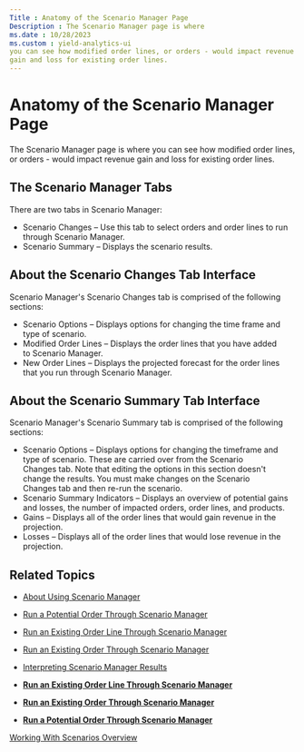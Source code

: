 ```yaml
---
Title : Anatomy of the Scenario Manager Page
Description : The Scenario Manager page is where
ms.date : 10/28/2023
ms.custom : yield-analytics-ui
you can see how modified order lines, or orders - would impact revenue
gain and loss for existing order lines.
---
```



# Anatomy of the Scenario Manager Page



The Scenario Manager page is where
you can see how modified order lines, or orders - would impact revenue
gain and loss for existing order lines.



## The Scenario Manager Tabs

There are two tabs in Scenario Manager:

- Scenario Changes – Use this tab to select orders and order lines to
  run through Scenario Manager.
- Scenario Summary – Displays the scenario results.





## About the Scenario Changes Tab Interface

Scenario Manager's Scenario
Changes tab is comprised of the following sections:

- Scenario Options – Displays options for changing the time frame and
  type of scenario.
- Modified Order Lines – Displays the order lines that you have added
  to Scenario Manager.
- New Order Lines – Displays the projected forecast for the order lines
  that you run through Scenario Manager.




## About the Scenario Summary Tab Interface

Scenario Manager's Scenario
Summary tab is comprised of the following sections:

- Scenario Options – Displays options for changing the timeframe and
  type of scenario. These are carried over from
  the Scenario Changes tab. Note that
  editing the options in this section doesn't change the results. You
  must make changes on the Scenario
  Changes tab and then re-run the scenario.
- Scenario Summary Indicators – Displays an overview of potential gains
  and losses, the number of impacted orders, order lines, and products.
- Gains – Displays all of the order lines that would gain revenue in the
  projection.
- Losses – Displays all of the order lines that would lose revenue in
  the projection.




## Related Topics




- <a href="about-using-scenario-manager.md" class="xref">About Using
  Scenario Manager</a>
- <a href="run-a-potential-order-through-scenario-manager.md"
  class="xref">Run a Potential Order Through Scenario Manager</a>
- <a href="run-an-existing-order-line-through-scenario-manager.md"
  class="xref">Run an Existing Order Line Through Scenario Manager</a>
- <a href="run-an-existing-order-through-scenario-manager.md"
  class="xref">Run an Existing Order Through Scenario Manager</a>
- <a href="interpreting-scenario-manager-results.md"
  class="xref">Interpreting Scenario Manager Results</a>





- **[Run an Existing Order Line Through Scenario
  Manager](run-an-existing-order-line-through-scenario-manager.md)**  
- **[Run an Existing Order Through Scenario
  Manager](run-an-existing-order-through-scenario-manager.md)**  
- **[Run a Potential Order Through Scenario
  Manager](run-a-potential-order-through-scenario-manager.md)**  



<a href="working-with-scenarios-overview.md"
class="link">Working With Scenarios Overview</a>






